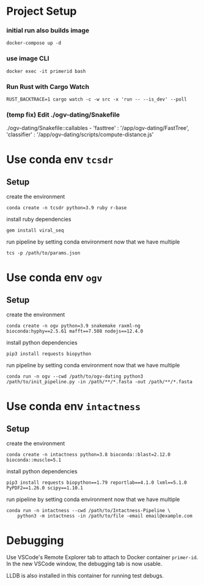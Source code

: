 # Project Setup

### initial run also builds image

`docker-compose up -d`

### use image CLI

`docker exec -it primerid bash`

### Run Rust with Cargo Watch

`RUST_BACKTRACE=1 cargo watch -c -w src -x 'run -- --is_dev' --poll`

### (temp fix) Edit ./ogv-dating/Snakefile

./ogv-dating/Snakefile::callables - 'fasttree' : '/app/ogv-dating/FastTree', 'classifier' : '/app/ogv-dating/scripts/compute-distance.js'

# Use conda env `tcsdr`

## Setup

create the environment

```
conda create -n tcsdr python=3.9 ruby r-base
```

install ruby dependencies

```
gem install viral_seq
```

run pipeline by setting conda environment now that we have multiple

```
tcs -p /path/to/params.json
```

# Use conda env `ogv`

## Setup

create the environment

```
conda create -n ogv python=3.9 snakemake raxml-ng bioconda:hyphy==2.5.61 mafft==7.508 nodejs==12.4.0
```

install python dependencies

```
pip3 install requests biopython
```

run pipeline by setting conda environment now that we have multiple

```
conda run -n ogv --cwd /path/to/ogv-dating python3 /path/to/init_pipeline.py -in /path/**/*.fasta -out /path/**/*.fasta
```

# Use conda env `intactness`

## Setup

create the environment

```
conda create -n intactness python=3.8 bioconda::blast=2.12.0 bioconda::muscle=5.1
```

install python dependencies

```
pip3 install requests biopython==1.79 reportlab==4.1.0 lxml==5.1.0 PyPDF2==1.26.0 scipy==1.10.1
```

run pipeline by setting conda environment now that we have multiple

```
conda run -n intactness --cwd /path/to/Intactness-Pipeline \
    python3 -m intactness -in /path/to/file -email email@example.com
```

# Debugging

Use VSCode's Remote Explorer tab to attach to Docker container `primer-id`. In the new VSCode window, the debugging tab is now usable.

LLDB is also installed in this container for running test debugs.
